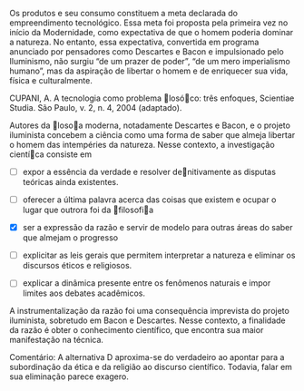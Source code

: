 

Os produtos e seu consumo constituem a meta declarada do empreendimento tecnológico. Essa meta foi proposta pela primeira vez no início da Modernidade, como expectativa de que o homem poderia dominar a natureza. No entanto, essa expectativa, convertida em programa anunciado por pensadores como Descartes e Bacon e impulsionado pelo Iluminismo, não surgiu “de um prazer de poder”, “de um mero imperialismo humano”, mas da aspiração de libertar o homem e de enriquecer sua vida, física e culturalmente.

CUPANI, A. A tecnologia como problema losóco: três enfoques, Scientiae Studia. São Paulo, v. 2, n. 4, 2004 (adaptado).

Autores da losoa moderna, notadamente Descartes e Bacon, e o projeto iluminista concebem a ciência como uma forma de saber que almeja libertar o homem das intempéries da natureza. Nesse contexto, a investigação cientíca consiste em



- [ ] expor a essência da verdade e resolver denitivamente as disputas teóricas ainda existentes.
- [ ] oferecer a última palavra acerca das coisas que existem e ocupar o lugar que outrora foi da filosofia
- [x] ser a expressão da razão e servir de modelo para outras áreas do saber que almejam o progresso
- [ ] explicitar as leis gerais que permitem interpretar a natureza e eliminar os discursos éticos e religiosos.
- [ ] explicar a dinâmica presente entre os fenômenos naturais e impor limites aos debates acadêmicos.


A instrumentalização da razão foi uma consequência imprevista do projeto iluminista, sobretudo em Bacon e Descartes. Nesse contexto, a finalidade da razão é obter o conhecimento científico, que encontra sua maior manifestação na técnica.

Comentário: A alternativa D aproxima-se do verdadeiro ao apontar para a subordinação da ética e da religião ao discurso científico. Todavia, falar em sua eliminação parece exagero.

        